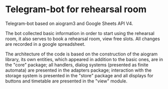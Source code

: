 # Telegram-bot for rehearsal room
Telegram-bot based on aiogram3 and Google Sheets API V4.

The bot collected basic information in order to start using the rehearsal room, it also serves to book a rehearsal room, view free slots. All changes are recorded in a google spreadsheet.

The architecture of the code is based on the construction of the aiogram library, its own entities, which appeared in addition to the basic ones, are in the "core" package; all handlers, dialog systems (presented as finite automata) are presented in the adapters package; interaction with the storage system is presented in the "store" package and all displays for buttons and timetable are presented in the "view" module.

